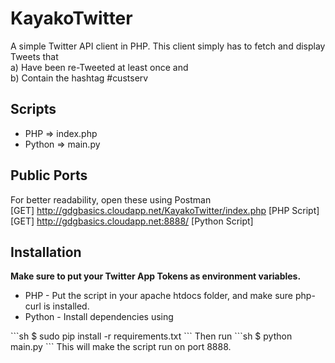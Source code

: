 # KayakoTwitter
A simple Twitter API client in PHP. This client simply has to fetch and display Tweets that <br />
a) Have been re-Tweeted at least once and<br /> b) Contain the hashtag #custserv

## Scripts
<ul>
<li>PHP => index.php</li>
<li>Python => main.py</li>
</ul>

## Public Ports
For better readability, open these using Postman<br />
[GET] http://gdgbasics.cloudapp.net/KayakoTwitter/index.php [PHP Script]<br />
[GET] http://gdgbasics.cloudapp.net:8888/ [Python Script]<br />

## Installation
<strong>Make sure to put your Twitter App Tokens as environment variables.</strong>
<ul>
<li>PHP - Put the script in your apache htdocs folder, and make sure php-curl is installed.</li>
<li>Python - Install dependencies using</li>
</ul>
```sh
$ sudo pip install -r requirements.txt
```
Then run
```sh
$ python main.py
```
This will make the script run on port 8888.
